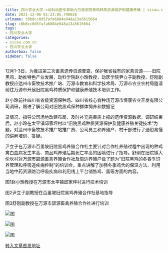 ```yaml
---
title: 四川农业大学->动科动医专家助力万源旧院黑鸡种质资源保护和健康养殖 | sicau.com.cn
date: 2021-12-06 01:23:05.798026
urlname: c0b8cc0d5fafa6804e948a13a5615664
slug: c0b8cc0d5fafa6804e948a13a5615664
tags: 
- 四川农业大学
categories:
- sicau.com.cn
- 四川农业大学
authorbox: false
sidebar: false
---
```

12月1-3日，为推进第三次畜禽遗传资源普查，保护我省独有的家禽资源——旧院黑鸡，助推特色产业发展，动科学院赵小玲教授，动医学院尹立子副教授、舒刚副教授应达州市畜牧技术推广站、万源市教育和科学技术局、万源市农业农村局邀请前往万源市开展旧院黑鸡种质保护和健康养殖技术培训工作。

赵小玲前往四川省省级资源保种场、四川省核心育种场万源市恒康农业开发有限公司调研，跟进了解公司对旧院黑鸡保种群体饲养和数据记
<!--more-->
录情况，指导公司场地改建布局，及时补充完善需上报的遗传资源数据。调研结束后，赵小玲在太平镇邱家坪村以“旧院黑鸡种质资源保护及健康养殖关键技术”为题，对达州市畜牧技术推广站推广员、公司员工和养殖户、村干部进行了通俗易懂的讲解培训、答疑。

尹立子在万源市百里坡旧院黑鸡养殖合作社主要针对合作社养殖过程中出现的种鸡禽白血病发生率高、商品鸡养殖后期死亡率高的困境进行了指导。舒刚在旧院镇大伦坎村对万源市碧源畜禽养殖合作社及周边养殖户做了题为“旧院黑鸡的冬春季饲养管理和呼吸道疾病控制”的培训会，重点讲解了加强冬季鸡舍的保温方法、利用当地中药资源防治呼吸疾病和利用线上平台销售鸡、蛋等方面的内容。

图1赵小玲教授在万源市太平镇邱家坪村进行技术培训

图2尹立子副教授在百里坡旧院黑鸡养殖合作社基地指导

图3舒刚副教授在万源市碧源畜禽养殖合作社进行培训

![图](https://news.sicau.edu.cn/__local/A/90/0E/6E063A5E7F30E8AC3CDC9E8AA13_5689406C_14963.jpg)

![图](https://news.sicau.edu.cn/__local/1/A4/7F/EC65A92F3BB8AF08AEE93446355_6EA2DCF3_A510D.jpg)

![图](https://news.sicau.edu.cn/__local/D/A4/B4/A371F1FB2D7241D4EB71126343C_AAE6CF45_1505B.jpg)

[转入文章首发地址](https://news.sicau.edu.cn/info/1078/65842.htm)
